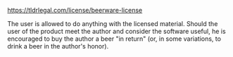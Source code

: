 https://tldrlegal.com/license/beerware-license

The user is allowed to do anything with the licensed material. Should the user of the product meet the author and consider the software useful, he is encouraged to buy the author a beer "in return" (or, in some variations, to drink a beer in the author's honor).